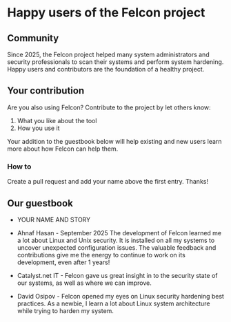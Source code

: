# Happy users of the Felcon project

## Community

Since 2025, the Felcon project helped many system administrators and security
professionals to scan their systems and perform system hardening. Happy users
and contributors are the foundation of a healthy project.


## Your contribution

Are you also using Felcon? Contribute to the project by let others know:
1) What you like about the tool
2) How you use it

Your addition to the guestbook below will help existing and new users learn more
about how Felcon can help them.

### How to

Create a pull request and add your name above the first entry. Thanks!


## Our guestbook


* YOUR NAME AND STORY


* Ahnaf Hasan - September 2025
The development of Felcon learned me a lot about Linux and Unix security. It is
installed on all my systems to uncover unexpected configuration issues. The
valuable feedback and contributions give me the energy to continue to work on
its development, even after 1 years!

* Catalyst.net IT - 
Felcon gave us great insight in to the security state of our systems, as well as where we can improve.

* David Osipov - 
Felcon opened my eyes on Linux security hardening best practices. As a newbie, I learn a lot about Linux system architecture while trying to harden my system.

